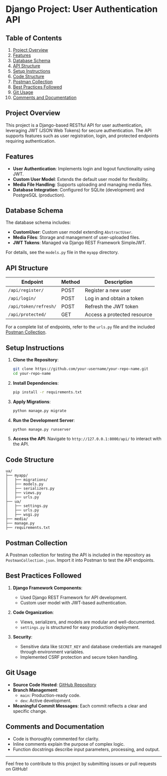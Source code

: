 # Django Project: User Authentication API

## Table of Contents

1. [Project Overview](#project-overview)
2. [Features](#features)
3. [Database Schema](#database-schema)
4. [API Structure](#api-structure)
5. [Setup Instructions](#setup-instructions)
6. [Code Structure](#code-structure)
7. [Postman Collection](#postman-collection)
8. [Best Practices Followed](#best-practices-followed)
9. [Git Usage](#git-usage)
10. [Comments and Documentation](#comments-and-documentation)

## Project Overview

This project is a Django-based RESTful API for user authentication, leveraging JWT (JSON Web Tokens) for secure authentication. The API supports features such as user registration, login, and protected endpoints requiring authentication.

## Features

- **User Authentication**: Implements login and logout functionality using JWT.
- **Custom User Model**: Extends the default user model for flexibility.
- **Media File Handling**: Supports uploading and managing media files.
- **Database Integration**: Configured for SQLite (development) and PostgreSQL (production).

## Database Schema

The database schema includes:

- **CustomUser**: Custom user model extending `AbstractUser`.
- **Media Files**: Storage and management of user-uploaded files.
- **JWT Tokens**: Managed via Django REST Framework SimpleJWT.

For details, see the `models.py` file in the `myapp` directory.

## API Structure

| Endpoint               | Method | Description                |
|------------------------|--------|----------------------------|
| `/api/register/`       | POST   | Register a new user        |
| `/api/login/`          | POST   | Log in and obtain a token  |
| `/api/token/refresh/`  | POST   | Refresh the JWT token      |
| `/api/protected/`      | GET    | Access a protected resource |

For a complete list of endpoints, refer to the `urls.py` file and the included [Postman Collection](#postman-collection).

## Setup Instructions

1. **Clone the Repository**:
   ```bash
   git clone https://github.com/your-username/your-repo-name.git
   cd your-repo-name
   ```

2. **Install Dependencies**:
   ```bash
   pip install -r requirements.txt
   ```

3. **Apply Migrations**:
   ```bash
   python manage.py migrate
   ```

4. **Run the Development Server**:
   ```bash
   python manage.py runserver
   ```

5. **Access the API**:
   Navigate to `http://127.0.0.1:8000/api/` to interact with the API.

## Code Structure

```
ua/
├── myapp/
│   ├── migrations/
│   ├── models.py
│   ├── serializers.py
│   ├── views.py
│   ├── urls.py
├── ua/
│   ├── settings.py
│   ├── urls.py
│   ├── wsgi.py
├── media/
├── manage.py
├── requirements.txt
```

## Postman Collection

A Postman collection for testing the API is included in the repository as `PostmanCollection.json`. Import it into Postman to test the API endpoints.

## Best Practices Followed

1. **Django Framework Components**:
   - Used Django REST Framework for API development.
   - Custom user model with JWT-based authentication.

2. **Code Organization**:
   - Views, serializers, and models are modular and well-documented.
   - `settings.py` is structured for easy production deployment.

3. **Security**:
   - Sensitive data like `SECRET_KEY` and database credentials are managed through environment variables.
   - Implemented CSRF protection and secure token handling.

## Git Usage

- **Source Code Hosted**: [GitHub Repository](https://github.com/Mohitsholey04/Zenatix_Assignment)
- **Branch Management**:
  - `main`: Production-ready code.
  - `dev`: Active development.
- **Meaningful Commit Messages**: Each commit reflects a clear and specific change.

## Comments and Documentation

- Code is thoroughly commented for clarity.
- Inline comments explain the purpose of complex logic.
- Function docstrings describe input parameters, processing, and output.

---

Feel free to contribute to this project by submitting issues or pull requests on GitHub!
